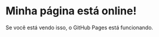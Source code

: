 <!DOCTYPE html>
<html>
  <head><title>Teste</title></head>
  <body>
    <h1>Minha página está online!</h1>
    <p>Se você está vendo isso, o GitHub Pages está funcionando.</p>
  </body>
</html>
